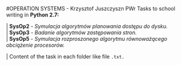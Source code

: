 #OPERATION SYSTEMS - Krzysztof Juszczyszn PWr
Tasks to school writing in **Python 2.7:**

| **SysOp2** - *Symulacja algorytmów planowania dostępu do dysku.*  
| **SysOp3** - *Badanie algorytmów zastępowania stron.*  
| **SysOp5** - *Symulacja rozproszonego algorytmu równoważącego obciążenie procesorów.*  

| Content of the task in each folder like file ``.txt.``  
